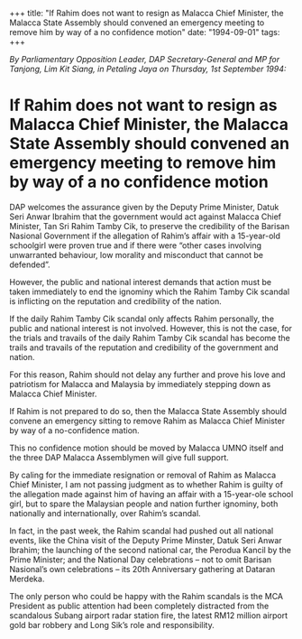 +++ 
title: "If Rahim does not want to resign as Malacca Chief Minister, the Malacca State Assembly should convened an emergency meeting to remove him by way of a no confidence motion"
date: "1994-09-01"
tags:
+++

_By Parliamentary Opposition Leader, DAP Secretary-General and MP for Tanjong, Lim Kit Siang, in Petaling Jaya on Thursday, 1st September 1994:_

# If Rahim does not want to resign as Malacca Chief Minister, the Malacca State Assembly should convened an emergency meeting to remove him by way of a no confidence motion

DAP welcomes the assurance given by the Deputy Prime Minister, Datuk Seri Anwar Ibrahim that the government would act against Malacca Chief Minister, Tan Sri Rahim Tamby Cik, to preserve the credibility of the Barisan Nasional Government if the allegation of Rahim’s affair with a 15-year-old schoolgirl were proven true and if there were “other cases involving unwarranted behaviour, low morality and misconduct that cannot be defended”.</u>

However, the public and national interest demands that action must be taken immediately to end the ignominy which the Rahim Tamby Cik scandal is inflicting on the reputation and credibility of the nation.

If the daily Rahim Tamby Cik scandal only affects Rahim personally, the public and national interest is not involved. However, this is not the case, for the trials and travails of the daily Rahim Tamby Cik scandal has become the trails and travails of the reputation and credibility of the government and nation.

For this reason, Rahim should not delay any further and prove his love and patriotism for Malacca and Malaysia by immediately stepping down as Malacca Chief Minister.

If Rahim is not prepared to do so, then the Malacca State Assembly should convene an emergency sitting to remove Rahim as Malacca Chief Minister by way of a no-confidence mation.

This no confidence motion should be moved by Malacca UMNO itself and the three DAP Malacca Assemblymen will give full support.

By caling for the immediate resignation or removal of Rahim as Malacca Chief Minister, I am not passing judgment as to whether Rahim is guilty of the allegation made against him of having an affair with a 15-year-ole school girl, but to spare the Malaysian people and nation further ignominy, both nationally and internationally, over Rahim’s scandal.

In fact, in the past week, the Rahim scandal had pushed out all national events, like the China visit of the Deputy Prime Minster, Datuk Seri Anwar Ibrahim; the launching of the second national car, the Perodua Kancil by the Prime Minister; and the National Day celebrations – not to omit Barisan Nasional’s own celebrations – its 20th Anniversary gathering at Dataran Merdeka.

The only person who could be happy with the Rahim scandals is the MCA President as public attention had been completely distracted from the scandalous Subang airport radar station fire, the latest RM12 million airport gold bar robbery and Long Sik’s role and responsibility.

 
